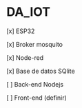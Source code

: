 # DA_IOT

[x] ESP32

[x] Broker mosquito

[x] Node-red

[x] Base de datos SQlite

[ ] Back-end Nodejs

[ ] Front-end (definir)

